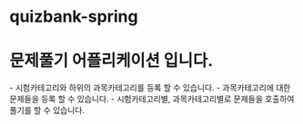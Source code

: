 # quizbank-spring
<h1>문제풀기 어플리케이션 입니다.</h1>
- 시험카테고리와 하위의 과목카테고리를 등록 할 수 있습니다.
- 과목카테고리에 대한 문제들을 등록 할 수 있습니다.
- 시험카테고리별, 과목카테고리별로 문제들을 호출하여 풀기를 할 수 있습니다.
